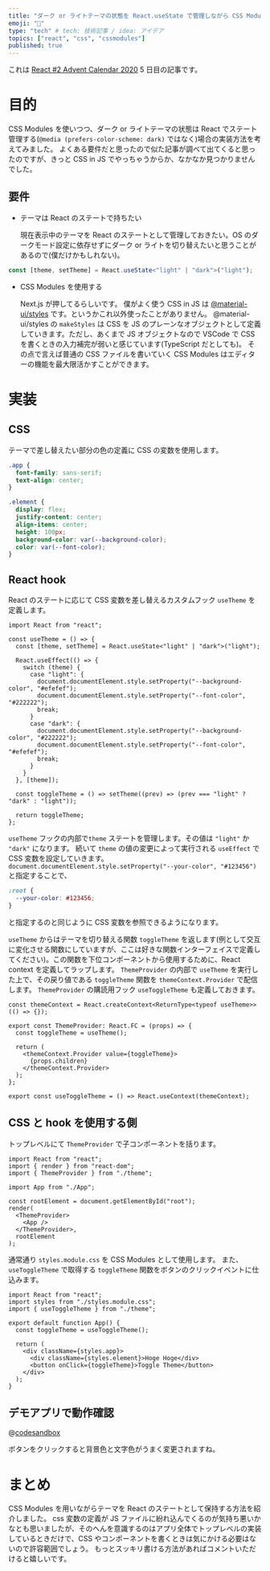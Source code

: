 ```yaml
---
title: "ダーク or ライトテーマの状態を React.useState で管理しながら CSS Modulesを使用する"
emoji: "🌈"
type: "tech" # tech: 技術記事 / idea: アイデア
topics: ["react", "css", "cssmodules"]
published: true
---
```


これは [React #2 Advent Calendar 2020](https://qiita.com/advent-calendar/2020/react-2) 5 日目の記事です。

# 目的

CSS Modules を使いつつ、ダーク or ライトテーマの状態は React でステート管理する(`@media (prefers-color-scheme: dark)` ではなく)場合の実装方法を考えてみました。
よくある要件だと思ったので似た記事が調べて出てくると思ったのですが、きっと CSS in JS でやっちゃうからか、なかなか見つかりませんでした。

## 要件

- テーマは React のステートで持ちたい

  現在表示中のテーマを React のステートとして管理しておきたい。OS のダークモード設定に依存せずにダーク or ライトを切り替えたいと思うことがあるので(僕だけかもしれない)。

```ts
const [theme, setTheme] = React.useState<"light" | "dark">("light");
```

- CSS Modules を使用する

  Next.js が押してるらしいです。
  僕がよく使う CSS in JS は [@material-ui/styles](https://material-ui.com/styles/basics/) です。というかこれ以外使ったことがありません。
  @material-ui/styles の `makeStyles` は CSS を JS のプレーンなオブジェクトとして定義していきます。ただし、あくまで JS オブジェクトなので VSCode で CSS を書くときの入力補完が弱いと感じています(TypeScript だとしても)。
  その点で言えば普通の CSS ファイルを書いていく CSS Modules はエディターの機能を最大限活かすことができます。

# 実装

## CSS

テーマで差し替えたい部分の色の定義に CSS の変数を使用します。

```css:styles.module.css
.app {
  font-family: sans-serif;
  text-align: center;
}

.element {
  display: flex;
  justify-content: center;
  align-items: center;
  height: 100px;
  background-color: var(--background-color);
  color: var(--font-color);
}
```

## React hook

React のステートに応じて CSS 変数を差し替えるカスタムフック `useTheme` を定義します。

```tsx:theme.tsx
import React from "react";

const useTheme = () => {
  const [theme, setTheme] = React.useState<"light" | "dark">("light");

  React.useEffect(() => {
    switch (theme) {
      case "light": {
        document.documentElement.style.setProperty("--background-color", "#efefef");
        document.documentElement.style.setProperty("--font-color", "#222222");
        break;
      }
      case "dark": {
        document.documentElement.style.setProperty("--background-color", "#222222");
        document.documentElement.style.setProperty("--font-color", "#efefef");
        break;
      }
    }
  }, [theme]);

  const toggleTheme = () => setTheme((prev) => (prev === "light" ? "dark" : "light"));

  return toggleTheme;
};
```

`useTheme` フックの内部で`theme` ステートを管理します。その値は `"light"` か `"dark"` になります。
続いて `theme` の値の変更によって実行される `useEffect` で CSS 変数を設定していきます。
`document.documentElement.style.setProperty("--your-color", "#123456")` と指定することで、

```css
:root {
  --your-color: #123456;
}
```

と指定するのと同じように CSS 変数を参照できるようになります。

`useTheme` からはテーマを切り替える関数 `toggleTheme` を返します(例として交互に変化させる関数にしていますが、ここは好きな関数インターフェイスで定義してください)。この関数を下位コンポーネントから使用するために、React context を定義してラップします。
`ThemeProvider` の内部で `useTheme` を実行した上で、その戻り値である `toggleTheme` 関数を `themeContext.Provider` で配信します。
`ThemeProvider` の購読用フック `useToggleTheme` も定義しておきます。

```tsx:theme.tsx
const themeContext = React.createContext<ReturnType<typeof useTheme>>(() => {});

export const ThemeProvider: React.FC = (props) => {
  const toggleTheme = useTheme();

  return (
    <themeContext.Provider value={toggleTheme}>
      {props.children}
    </themeContext.Provider>
  );
};

export const useToggleTheme = () => React.useContext(themeContext);
```

## CSS と hook を使用する側

トップレベルにて `ThemeProvider` で子コンポーネントを括ります。

```tsx:index.tsx
import React from "react";
import { render } from "react-dom";
import { ThemeProvider } from "./theme";

import App from "./App";

const rootElement = document.getElementById("root");
render(
  <ThemeProvider>
    <App />
  </ThemeProvider>,
  rootElement
);
```

通常通り `styles.module.css` を CSS Modules として使用します。
また、`useToggleTheme` で取得する `toggleTheme` 関数をボタンのクリックイベントに仕込みます。

```tsx:App.tsx
import React from "react";
import styles from "./styles.module.css";
import { useToggleTheme } from "./theme";

export default function App() {
  const toggleTheme = useToggleTheme();

  return (
    <div className={styles.app}>
      <div className={styles.element}>Hoge Hoge</div>
      <button onClick={toggleTheme}>Toggle Theme</button>
    </div>
  );
}
```

## デモアプリで動作確認

@[codesandbox](https://codesandbox.io/embed/change-theme-with-css-modules-r5lfh?fontsize=14&hidenavigation=1&theme=dark)

ボタンをクリックすると背景色と文字色がうまく変更されますね。

# まとめ

CSS Modules を用いながらテーマを React のステートとして保持する方法を紹介しました。
css 変数の定義が JS ファイルに紛れ込んでくるのが気持ち悪いかなとも思いましたが、そのへんを意識するのはアプリ全体でトップレベルの実装しているときだけで、CSS やコンポーネントを書くときは気にかける必要はないので許容範囲でしょう。
もっとスッキリ書ける方法があればコメントいただけると嬉しいです。

